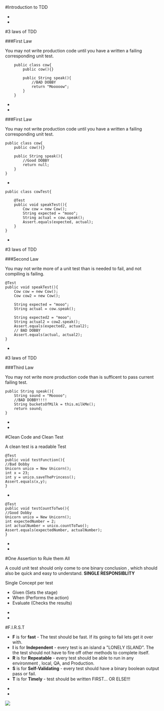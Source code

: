 #Introduction to TDD



-
-
#3 laws of TDD

###First Law

You may not write production code until you have a written a failing corresponding unit test.

```
	public class cow{
		public cow(){}
		
		public String speak(){
			//BAD DOBBY
			return "Mooooow";
		}
	}

```

-
-
###First Law

You may not write production code until you have a written a failing corresponding unit test.

```
public class cow{
	public cow(){}
	
	public String speak(){
		//Good DOBBY
		return null;
	}
}

```
-

```
public class cowTest{
	
	@Test
	public void speakTest(){
		Cow cow = new Cow();
		String expected = "mooo";
		String actual = cow.speak();
		Assert.equals(expected, actual);
	}
}
```
-
#3 laws of TDD

###Second Law

You may not write more of a unit test than is needed to fail, and not compiling is failing.

```
@Test
public void speakTest(){
	Cow cow = new Cow();
	Cow cow2 = new Cow();
	
	String expected = "mooo";
	String actual = cow.speak();
	
	String expected2 = "mooo";
	String actual2 = cow2.speak();
	Assert.equals(expected2, actual2);
	// BAD DOBBY
	Assert.equals(actual, actual2);
}
```

-
#3 laws of TDD

###Third Law

You may not write more production code than is sufficent to pass current failing test.

```
public String speak(){
	String sound = "Mooooo";
	//BAD DOBBY!!!!
	String bucketsOfMilk = this.milkMe();
	return sound;
}
```

-
-

#Clean Code and Clean Test

A clean test is a readable Test

```
@Test
public void testFunction(){
//Bad Dobby
Unicorn unico = New Unicorn();
int x = 23;
int y = unico.saveThePrincess();
Assert.equals(x,y);
}

```

-
```
@Test
public void testCountToTwo(){
//Good Dobby
Unicorn unico = New Unicorn();
int expectedNumber = 2;
int actualNumber = unico.countToTwo();
Assert.equals(expectedNumber, actualNumber);
}
```
-
-
#One Assertion to Rule them All

A could unit test should only come to one binary conclusion , which should also be quick and easy to understand. **SINGLE RESPONSIBLITY**

Single Concept per test

* Given (Sets the stage)
* When (Performs the action)
* Evaluate (Checks the results)

-
-
#F.I.R.S.T

* **F** is for **fast** - The test should be fast. If its going to fail lets get it over with.
* **I** is for **Independent** - every test is an island a "LONELY ISLAND". The the test should not have to fire off other methods to complete itself.
* **R** is for **Repeatable** - every test should be able to run in any environment , local, QA, and Production.
* **S** is for **Self-Validating** - every test should have a binary boolean output pass or fail.
* **T** is for **Timely** - test should be written FIRST... OR ELSE!!! 

-
-
<img src="/reveal-slides-light/img/bunnies/cute-bunnies-tongues-16.jpg" >
